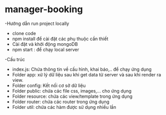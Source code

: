 # manager-booking

-Hướng dẫn run project locally
  + clone code
  + npm install để cài đặt các phụ thuộc cần thiết
  + Cài đặt và  khởi động mongoDB
  + npm start : để chạy local server

-Cấu trúc
  + index.js:  Chứa thông tin về cấu hình, khai báo,.. để chạy ứng dụng
  + Folder app:  xử lý dữ liệu sau khi get data từ server và sau khi render ra view.
  + Folder config: Kết nối cơ sở dữ liệu
  + Folder public: chứa các file css, images,... cho ứng dụng
  + Folder resource: chứa các view/template trong ứng dụng
  + Folder router: chứa các router trong ứng dụng
  + Folder util: chứa các hàm được sử dụng nhiều lần
